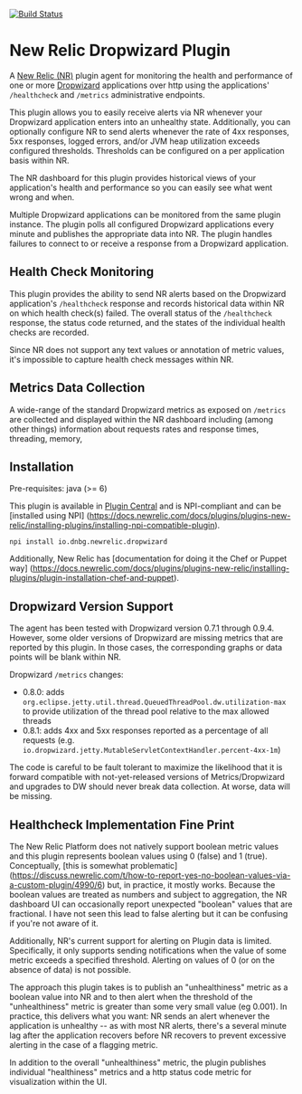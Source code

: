 [![Build Status](https://travis-ci.org/dbaggott/newrelic-dropwizard.svg?branch=master)](https://travis-ci.org/dbaggott/newrelic-dropwizard)

# New Relic Dropwizard Plugin

A [New Relic (NR)](http://newrelic.com/plugins) plugin agent for monitoring the health and performance of one or more
[Dropwizard](http://dropwizard.io/) applications over http using the applications' `/healthcheck` and `/metrics` 
administrative endpoints.

This plugin allows you to easily receive alerts via NR whenever your Dropwizard application enters into an unhealthy 
state.  Additionally, you can optionally configure NR to send alerts whenever the rate of 4xx responses, 5xx responses, 
logged errors, and/or JVM heap utilization exceeds configured thresholds.  Thresholds can be configured on a per 
application basis within NR.

The NR dashboard for this plugin provides historical views of your application's health and performance so you can 
easily see what went wrong and when.

Multiple Dropwizard applications can be monitored from the same plugin instance.  The plugin polls all configured 
Dropwizard applications every minute and publishes the appropriate data into NR.  The plugin handles failures to connect 
to or receive a response from a Dropwizard application.

## Health Check Monitoring

This plugin provides the ability to send NR alerts based on the Dropwizard application's `/healthcheck` response and 
records historical data within NR on which health check(s) failed.  The overall status of the `/healthcheck` response, 
the status code returned, and the states of the individual health checks are recorded.

Since NR does not support any text values or annotation of metric values, it's impossible to capture health check
messages within NR.

## Metrics Data Collection

A wide-range of the standard Dropwizard metrics as exposed on `/metrics` are collected and displayed within the NR
dashboard including (among other things) information about requests rates and response times, threading, memory, 

## Installation

Pre-requisites: java (>= 6)

This plugin is available in [Plugin Central](http://newrelic.com/plugins/iodnbg/487) and is 
NPI-compliant and can be [installed using NPI]
(https://docs.newrelic.com/docs/plugins/plugins-new-relic/installing-plugins/installing-npi-compatible-plugin). 

`npi install io.dnbg.newrelic.dropwizard`

Additionally, New Relic has [documentation for doing it the Chef or Puppet way]
(https://docs.newrelic.com/docs/plugins/plugins-new-relic/installing-plugins/plugin-installation-chef-and-puppet).

## Dropwizard Version Support

The agent has been tested with Dropwizard version 0.7.1 through 0.9.4.  However, some older versions of Dropwizard
are missing metrics that are reported by this plugin.  In those cases, the corresponding graphs or data points will
be blank within NR.

Dropwizard `/metrics` changes:

* 0.8.0: adds `org.eclipse.jetty.util.thread.QueuedThreadPool.dw.utilization-max` to provide utilization of the thread
pool relative to the max allowed threads
* 0.8.1: adds 4xx and 5xx responses reported as a percentage of all requests (e.g. `io.dropwizard.jetty.MutableServletContextHandler.percent-4xx-1m`)

The code is careful to be fault tolerant to maximize the likelihood that it is forward compatible with not-yet-released 
versions of Metrics/Dropwizard and upgrades to DW should never break data collection.  At worse, data will be missing.

## Healthcheck Implementation Fine Print

The New Relic Platform does not natively support boolean metric values and this plugin represents boolean values using 
0 (false) and 1 (true).  Conceptually, [this is somewhat problematic]
(https://discuss.newrelic.com/t/how-to-report-yes-no-boolean-values-via-a-custom-plugin/4990/6) but, in practice, it 
mostly works.  Because the boolean values are treated as numbers and subject to aggregation, the NR dashboard UI can 
occasionally report unexpected "boolean" values that are fractional.  I have not seen this lead to false alerting but 
it can be confusing if you're not aware of it.

Additionally, NR's current support for alerting on Plugin data is limited.  Specifically, it only supports sending 
notifications when the value of some metric exceeds a specified threshold.  Alerting on values of 0 (or on the absence 
of data) is not possible.

The approach this plugin takes is to publish an "unhealthiness" metric as a boolean value into NR and to then alert when 
the threshold of the "unhealthiness" metric is greater than some very small value (eg 0.001).  In practice, this 
delivers what you want: NR sends an alert whenever the application is unhealthy -- as with most NR alerts, there's a
several minute lag after the application recovers before NR recovers to prevent excessive alerting in the case of a
flagging metric.

In addition to the overall "unhealthiness" metric, the plugin publishes individual "healthiness" metrics and a http status 
code metric for visualization within the UI.